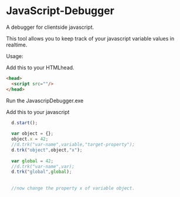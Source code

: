 # JavaScript-Debugger
A debugger for clientside javascript.


This tool allows you to keep track of your javascript variable values in realtime.

Usage:

Add this to your HTMLhead.
```HTML
<head>
  <script src=""/>
</head>
```

Run the JavascripDebugger.exe

Add this to your javascript

```javascript
  d.start();
  
  var object = {};
  object.x = 42;
  //d.trk("var-name",variable,"target-property");
  d.trk("object",object,"x");
  
  var global = 42;
  //d.trk("var-name",var);
  d.trk("global",global);
  
  
  //now change the property x of variable object.
```
